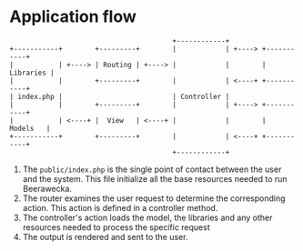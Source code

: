 # Application flow

                                            +------------+
    +-----------+        +---------+        |            | +----> +-----------+
    |           | +----> | Routing | +----> |            |        | Libraries |
    |           |        +---------+        |            | <----+ +-----------+
    | index.php |                           | Controller |
    |           |        +---------+        |            | +----> +-----------+
    |           | <----+ |  View   | <----+ |            |        |  Models   |
    +-----------+        +---------+        |            | <----+ +-----------+
                                            +------------+

1. The `public/index.php` is the single point of contact between the user
and the system. This file initialize all the base resources needed to run 
Beerawecka.
2. The router examines the user request to determine the corresponding action.
This action is defined in a controller method.
3. The controller's action loads the model, the libraries and 
any other resources needed to process the specific request
4. The output is rendered and sent to the user.
